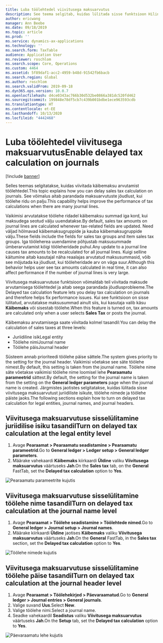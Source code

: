 ```yaml
---
title: Luba töölehtedel viivitusega maksuarvutus
description: See teema selgitab, kuidas lülitada sisse funktsioon Hilinenud maksu arvutamine, et parandada maksuarvutuste jõudlust, kui töölehe ridade arv on väga suur.
author: ericwang
manager: Ann Beebe
ms.date: 09/18/2019
ms.topic: article
ms.prod: ''
ms.service: dynamics-ax-applications
ms.technology: ''
ms.search.form: TaxTable
audience: Application User
ms.reviewer: roschlom
ms.search.scope: Core, Operations
ms.custom: 4464
ms.assetid: 5f89daf1-acc2-4959-b48d-91542fb6bacb
ms.search.region: Global
ms.author: roschlom
ms.search.validFrom: 2019-09-18
ms.dyn365.ops.version: 10.0.7
ms.openlocfilehash: d4ce0343ac766b30d532be0866a381dc520fd462
ms.sourcegitcommit: 199848e78df5cb7c439b001bdbe1ece963593cdb
ms.translationtype: HT
ms.contentlocale: et-EE
ms.lasthandoff: 10/13/2020
ms.locfileid: "4442468"
---
```

# <a name="enable-delayed-tax-calculation-on-journals"></a><span data-ttu-id="95f0d-103">Luba töölehtedel viivitusega maksuarvutus</span><span class="sxs-lookup"><span data-stu-id="95f0d-103">Enable delayed tax calculation on journals</span></span>
[!include [banner](../includes/banner.md)]


<span data-ttu-id="95f0d-104">Selles teemas selgitatakse, kuidas viivitada käibemaksu arvutamist töölehtedel.</span><span class="sxs-lookup"><span data-stu-id="95f0d-104">This topic explains how you can delay sales tax calculation on journals.</span></span> <span data-ttu-id="95f0d-105">See võimalus aitab parandada maksuarvutuste jõudlust, kui töölehe ridu on palju.</span><span class="sxs-lookup"><span data-stu-id="95f0d-105">This capability helps improve the performance of tax calculations when there are many journal lines.</span></span>

<span data-ttu-id="95f0d-106">Vaikimisi arvutatakse töölehe ridadel käibemaksu summad iga kord, kui maksudega seotud välju uuendatakse.</span><span class="sxs-lookup"><span data-stu-id="95f0d-106">By default, sales tax amounts on journal lines are calculated whenever tax-related fields are updated.</span></span> <span data-ttu-id="95f0d-107">Need väljad hõlmavad käibemaksugruppide ja kauba käibemaksugruppide välju.</span><span class="sxs-lookup"><span data-stu-id="95f0d-107">These fields include the fields for sales tax groups and item sales tax groups.</span></span> <span data-ttu-id="95f0d-108">Iga tööleherea uuendamine põhjustab maksusummade ümberarvutamist kõigi tööleheridade puhul.</span><span class="sxs-lookup"><span data-stu-id="95f0d-108">Any update to a journal line causes tax amounts to be recalculated for all journal lines.</span></span> <span data-ttu-id="95f0d-109">Kuigi selline käitumine aitab kasutajal näha reaalajas arvutatud maksusummasid, võib see mõjutada ka jõudlust, kui tööleheridade arv on väga suur.</span><span class="sxs-lookup"><span data-stu-id="95f0d-109">Although this behavior helps user see tax amounts calculated in real time, it can also affect performance if the number of journal lines is very large.</span></span>

<span data-ttu-id="95f0d-110">Viivitusega maksuarvutuse funktsioon võimaldab teil viivitada maksude arvutamisega töölehtedel ja aitab seega parandada jõudlusprobleeme.</span><span class="sxs-lookup"><span data-stu-id="95f0d-110">The Delayed tax calculation feature lets you delay tax calculation on journals and therefore helps fix performance issues.</span></span> <span data-ttu-id="95f0d-111">Kui see funktsioon on sisse lülitatud, arvutatakse maksusummad ainult siis, kui kasutaja valib käsu **Käibemaks** või sisestab töölehe.</span><span class="sxs-lookup"><span data-stu-id="95f0d-111">When this feature is turned on, tax amounts are calculated only when a user selects **Sales Tax** or posts the journal.</span></span>

<span data-ttu-id="95f0d-112">Käibemaksu arvutamisega saate viivitada kolmel tasandil:</span><span class="sxs-lookup"><span data-stu-id="95f0d-112">You can delay the calculation of sales taxes at three levels:</span></span>

- <span data-ttu-id="95f0d-113">Juriidiline isik</span><span class="sxs-lookup"><span data-stu-id="95f0d-113">Legal entity</span></span>
- <span data-ttu-id="95f0d-114">Töölehe nimi</span><span class="sxs-lookup"><span data-stu-id="95f0d-114">Journal name</span></span>
- <span data-ttu-id="95f0d-115">Töölehe päis</span><span class="sxs-lookup"><span data-stu-id="95f0d-115">Journal header</span></span>

<span data-ttu-id="95f0d-116">Süsteem annab prioriteedi töölehe päise sättele.</span><span class="sxs-lookup"><span data-stu-id="95f0d-116">The system gives priority to the setting for the journal header.</span></span> <span data-ttu-id="95f0d-117">Vaikimisi võetakse see säte töölehe nimest.</span><span class="sxs-lookup"><span data-stu-id="95f0d-117">By default, this setting is taken from the journal name.</span></span> <span data-ttu-id="95f0d-118">Töölehe nime säte võetakse vaikimisi töölehe nime loomisel lehe **Pearaamatu parameetrid** sättest.</span><span class="sxs-lookup"><span data-stu-id="95f0d-118">By default, the setting for the journal name is taken from the setting on the **General ledger parameters** page when the journal name is created.</span></span> <span data-ttu-id="95f0d-119">Järgmistes jaotistes selgitatakse, kuidas lülitada sisse viivitusega maksuarvutust juriidiliste isikute, töölehe nimede ja töölehe päiste jaoks.</span><span class="sxs-lookup"><span data-stu-id="95f0d-119">The following sections explain how to turn on delayed tax calculation for legal entities, journal names, and journal headers.</span></span>

## <a name="turn-on-delayed-tax-calculation-at-the-legal-entity-level"></a><span data-ttu-id="95f0d-120">Viivitusega maksuarvutuse sisselülitamine juriidilise isiku tasandil</span><span class="sxs-lookup"><span data-stu-id="95f0d-120">Turn on delayed tax calculation at the legal entity level</span></span>

1. <span data-ttu-id="95f0d-121">Avage **Pearaamat \> Pearaamatu seadistamine \> Pearaamatu parameetrid**.</span><span class="sxs-lookup"><span data-stu-id="95f0d-121">Go to **General ledger \> Ledger setup \> General ledger parameters**.</span></span>
2. <span data-ttu-id="95f0d-122">Määrake vahekaardi **Käibemaks** kiirkaardi **Üldine** valiku **Viivitusega maksuarvutus** väärtuseks **Jah**.</span><span class="sxs-lookup"><span data-stu-id="95f0d-122">On the **Sales tax** tab, on the **General** FastTab, set the **Delayed tax calculation** option to **Yes**.</span></span>

![Pearaamatu parameetrite kujutis](media/delayed-tax-calculation-gl.png)

## <a name="turn-on-delayed-tax-calculation-at-the-journal-name-level"></a><span data-ttu-id="95f0d-124">Viivitusega maksuarvutuse sisselülitamine töölehe nime tasandil</span><span class="sxs-lookup"><span data-stu-id="95f0d-124">Turn on delayed tax calculation at the journal name level</span></span>

1. <span data-ttu-id="95f0d-125">Avage **Pearaamat \> Töölehe seadistamine \> Töölehtede nimed**.</span><span class="sxs-lookup"><span data-stu-id="95f0d-125">Go to **General ledger \> Journal setup \> Journal names**.</span></span>
2. <span data-ttu-id="95f0d-126">Määrake kiirkaardi **Üldine** jaotises **Käibemaks** valiku **Viivitusega maksuarvutus** väärtuseks **Jah**.</span><span class="sxs-lookup"><span data-stu-id="95f0d-126">On the **General** FastTab, in the **Sales tax** section, set the **Delayed tax calculation** option to **Yes**.</span></span>

![Töölehe nimede kujutis](media/delayed-tax-calculation-journal-name.png)

## <a name="turn-on-delayed-tax-calculation-at-the-journal-header-level"></a><span data-ttu-id="95f0d-128">Viivitusega maksuarvutuse sisselülitamine töölehe päise tasandil</span><span class="sxs-lookup"><span data-stu-id="95f0d-128">Turn on delayed tax calculation at the journal header level</span></span>

1. <span data-ttu-id="95f0d-129">Avage **Pearaamat \> Töölehekirjed \> Päevaraamatud**.</span><span class="sxs-lookup"><span data-stu-id="95f0d-129">Go to **General ledger \> Journal entries \> General journals**.</span></span>
2. <span data-ttu-id="95f0d-130">Valige suvand **Uus**.</span><span class="sxs-lookup"><span data-stu-id="95f0d-130">Select **New**.</span></span>
3. <span data-ttu-id="95f0d-131">Valige töölehe nimi.</span><span class="sxs-lookup"><span data-stu-id="95f0d-131">Select a journal name.</span></span>
4. <span data-ttu-id="95f0d-132">Seadke vahekaardil **Seadistus** valiku **Viivitusega maksuarvutus** väärtuseks **Jah**.</span><span class="sxs-lookup"><span data-stu-id="95f0d-132">On the **Setup** tab, set the **Delayed tax calculation** option to **Yes**.</span></span>

![Päevaraamatu lehe kujutis](media/delayed-tax-calculation-journal-header.png)

